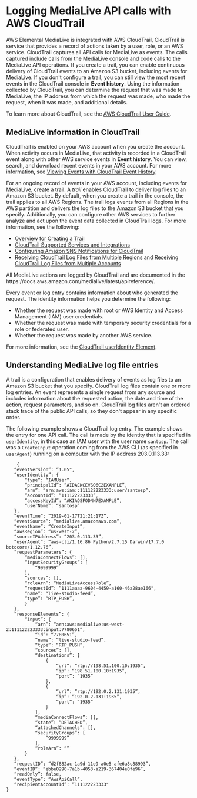 # Logging MediaLive API calls with AWS CloudTrail<a name="logging-using-cloudtrail"></a>

AWS Elemental MediaLive is integrated with AWS CloudTrail, CloudTrail is service that provides a record of actions taken by a user, role, or an AWS service\. CloudTrail captures all API calls for MediaLive as events\. The calls captured include calls from the MediaLive console and code calls to the MediaLive API operations\. If you create a trail, you can enable continuous delivery of CloudTrail events to an Amazon S3 bucket, including events for MediaLive\. If you don't configure a trail, you can still view the most recent events in the CloudTrail console in **Event history**\. Using the information collected by CloudTrail, you can determine the request that was made to MediaLive, the IP address from which the request was made, who made the request, when it was made, and additional details\. 

To learn more about CloudTrail, see the [AWS CloudTrail User Guide](https://docs.aws.amazon.com/awscloudtrail/latest/userguide/)\.

## MediaLive information in CloudTrail<a name="medialive-info-in-cloudtrail"></a>

CloudTrail is enabled on your AWS account when you create the account\. When activity occurs in MediaLive, that activity is recorded in a CloudTrail event along with other AWS service events in **Event history**\. You can view, search, and download recent events in your AWS account\. For more information, see [Viewing Events with CloudTrail Event History](https://docs.aws.amazon.com/awscloudtrail/latest/userguide/view-cloudtrail-events.html)\. 

For an ongoing record of events in your AWS account, including events for MediaLive, create a trail\. A *trail* enables CloudTrail to deliver log files to an Amazon S3 bucket\. By default, when you create a trail in the console, the trail applies to all AWS Regions\. The trail logs events from all Regions in the AWS partition and delivers the log files to the Amazon S3 bucket that you specify\. Additionally, you can configure other AWS services to further analyze and act upon the event data collected in CloudTrail logs\. For more information, see the following: 
+ [Overview for Creating a Trail](https://docs.aws.amazon.com/awscloudtrail/latest/userguide/cloudtrail-create-and-update-a-trail.html)
+ [CloudTrail Supported Services and Integrations](https://docs.aws.amazon.com/awscloudtrail/latest/userguide/cloudtrail-aws-service-specific-topics.html#cloudtrail-aws-service-specific-topics-integrations)
+ [Configuring Amazon SNS Notifications for CloudTrail](https://docs.aws.amazon.com/awscloudtrail/latest/userguide/getting_notifications_top_level.html)
+ [Receiving CloudTrail Log Files from Multiple Regions](https://docs.aws.amazon.com/awscloudtrail/latest/userguide/receive-cloudtrail-log-files-from-multiple-regions.html) and [Receiving CloudTrail Log Files from Multiple Accounts](https://docs.aws.amazon.com/awscloudtrail/latest/userguide/cloudtrail-receive-logs-from-multiple-accounts.html)

All MediaLive actions are logged by CloudTrail and are documented in the https://docs\.aws\.amazon\.com/medialive/latest/apireference/\. 

Every event or log entry contains information about who generated the request\. The identity information helps you determine the following: 
+ Whether the request was made with root or AWS Identity and Access Management \(IAM\) user credentials\.
+ Whether the request was made with temporary security credentials for a role or federated user\.
+ Whether the request was made by another AWS service\.

For more information, see the [CloudTrail userIdentity Element](https://docs.aws.amazon.com/awscloudtrail/latest/userguide/cloudtrail-event-reference-user-identity.html)\.

## Understanding MediaLive log file entries<a name="understanding-medialive-entries"></a>

A trail is a configuration that enables delivery of events as log files to an Amazon S3 bucket that you specify\. CloudTrail log files contain one or more log entries\. An event represents a single request from any source and includes information about the requested action, the date and time of the action, request parameters, and so on\. CloudTrail log files aren't an ordered stack trace of the public API calls, so they don't appear in any specific order\. 

The following example shows a CloudTrail log entry\. The example shows the entry for one API call\. The call is made by the identity that is specified in `userIdentity`, in this case an IAM user with the user name `santosp`\. The call was a `CreateInput` operation coming from the AWS CLI \(as specified in `userAgent`\) running on a computer with the IP address 203\.0\.113\.33:

```
    {
   “eventVersion”: “1.05",
   “userIdentity”: {
       “type”: “IAMUser”,
       “principalId”: “AIDACKCEVSQ6C2EXAMPLE”,
       “arn”: “arn:aws:iam::111122223333:user/santosp”,
       “accountId”: “111122223333”,
       “accessKeyId”: “AKIAOSFODNN7EXAMPLE”,
       “userName”: “santosp”
   },
   “eventTime”: “2019-01-17T21:21:17Z”,
   “eventSource”: “medialive.amazonaws.com”,
   “eventName”: “CreateInput”,
   “awsRegion”: “us-west-2”,
   “sourceIPAddress”: “203.0.113.33”,
   “userAgent”: “aws-cli/1.16.86 Python/2.7.15 Darwin/17.7.0 botocore/1.12.76”,
   “requestParameters”: {
       “mediaConnectFlows”: [],
       “inputSecurityGroups”: [
           “9999999”
       ],
       “sources”: [],
       “roleArn”: “MediaLiveAccessRole”,
       “requestId”: “1111aaaa-9604-4459-a160-46a28ae166",
       “name”: “live-studio-feed”,
       “type”: “RTP_PUSH”,
       }
   },
   “responseElements”: {
       “input”: {
           “arn”: “arn:aws:medialive:us-west-2:111122223333:input:7780651”,
           “id”: “7780651”,
           “name”: “live-studio-feed”,
           “type”: “RTP_PUSH”,
           “sources”: [],
           “destinations”: [
               {
                   “url”: “rtp://198.51.100.10:1935”,
                   “ip”: “198.51.100.10:1935”,
                   “port”: “1935”
               },
               {
                   “url”: “rtp://192.0.2.131:1935”,
                   “ip”: “192.0.2.131:1935”,
                   “port”: “1935”
               }
           ],
           “mediaConnectFlows”: [],
           “state”: “DETACHED”,
           “attachedChannels”: [],
           “securityGroups”: [
               “9999999”
           ],
           “roleArn”: “”
       }
   },
   “requestID”: “d2f882ac-1a9d-11e9-a0e5-afe6a8c88993”,
   “eventID”: “ebbe0290-7a1b-4053-a219-367404e0fe96”,
   “readOnly”: false,
   “eventType”: “AwsApiCall”,
   “recipientAccountId”: “111122223333"
}
```